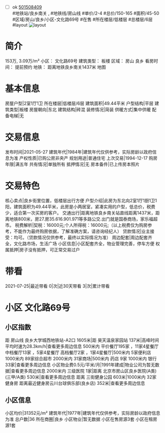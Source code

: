 - [ ] ok [501508409](https://bj.5i5j.com/ershoufang/501508409.html)  
 #地铁站/良乡南关 ,  #地铁线/房山线
#单价/2-4 #总价/150-165 #面积/45-50   #区域/房山/良乡/小区-文化路69号 #在售 #所在楼层/低楼层 #总楼层/6层 #layout 
![layout](http://image2a.5i5j.com/scm/HOUSE_CUSTOMER/b3e8666d5cb54299b2c842d22a5ba0fe.jpg_P5.jpg) 
# 简介 
 153万,  3.09万/m² 
小区： 文化路69号
建筑类型： 板楼
区域： 房山 良乡
看房时间： 提前预约
地铁： 距离地铁良乡南关1437米 地图
# 基本信息 
 房屋户型|2室1厅1卫
所在楼层|低楼层/6层
建筑面积|49.44平米
户型结构|平层
建筑类型|板楼
房屋朝向|东北
建筑结构|砖混
装修情况|简装
供暖方式|集中供暖
配备电梯|无
# 交易信息 
 发布时间|2021-05-27
建筑年代|1984年|建筑年代仅供参考，实际房龄以政府信息为准
产权性质|已购公房非央产
规划用途|普通住宅
上次交易|1994-12-17
购房年限|满五年
共有情况|单独所有
抵押情况|无
房本备件|已上传房本照片
# 交易特色 
 核心卖点|良乡街里位置，低楼层出行方便
户型介绍|此房为东北向2室1厅1厨1卫1阳，建筑面积为49.44平米，此房是小两居室，紧凑实用的户型，低总价，税费少，适合第一次买房的客户。
交通出行|距离地铁良乡南关站直线距离1437米，距离地铁800米，房27.房35.616.901.971等多路公交.出门就是国泰商场，家乐福超市。
税费解析|契税：16000元;个人所得税：16000元;（以上税费仅为购房参考，不能作为最终购房依据，了解准确方案，请咨询经纪人）
贷款情况|业主接受：均可。（贷款情况仅供参考，最终以实际情况为准）
周边配套|周边配套齐全，文化路市场，生活广场
小区信息|小区配套齐全，物业管理完善，停车方便
权属抵押|房子没有抵押，可正常交易过户
# 带看 
 2021-07-25|最近带看	 0|次|近30天带看	 3|次|累计带看
# 小区 文化路69号
## 小区指数 
 距 房山线 良乡大学城西地铁站-A2口 1605米|距 昊天温泉家园站 137米|高峰时间平均时速为28.3km/h|查看更多周边信息
500米内 平价餐厅195家 ，11家4星餐厅
中档餐厅13家 ，5家4星餐厅
高档餐厅2家 ，1家4星餐厅|500米内 5家便利店
1000米内 89家综合超市
2000米内 31家商场|500米内 药店 9家
1000米内 银行 33家|查看更多周边信息
小区物业费0.5元/平米/月|1991年建成|物业公司为暂无数据|查看更多周边信息
2000米内 三级医院 1家|距离 北京市房山区良乡医院(A类) (三甲/A类) 530米|查看更多周边信息
距离 三街健身公园 603米|1000米内 32家 健身房
距离最近健身房云川台球俱乐部(良乡店) 352米|查看更多周边信息
## 小区信息 
 小区均价|31352元/m²
建筑年代|1977年|建筑年代仅供参考，实际房龄以政府信息为准
总户数|36
所在商圈|良乡
小区物业|暂无数据
小区在售房源3套
小区在租房源1套
